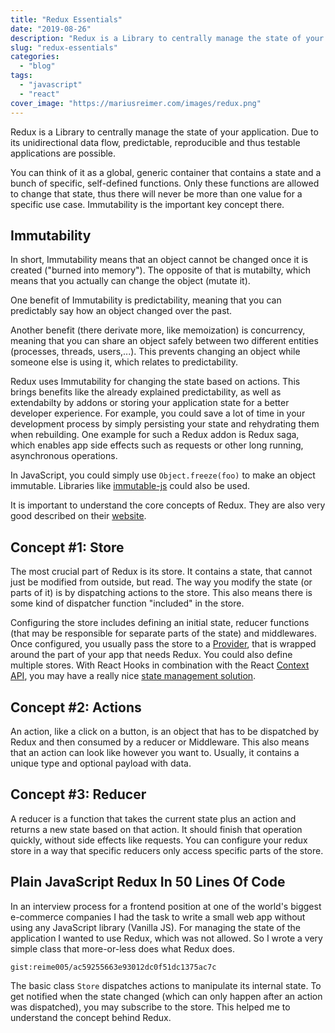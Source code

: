 ```yaml
---
title: "Redux Essentials"
date: "2019-08-26"
description: "Redux is a Library to centrally manage the state of your application. Due to its unidirectional data flow, predictable, reproducible and thus testable applications are possible."
slug: "redux-essentials"
categories:
  - "blog"
tags:
  - "javascript"
  - "react"
cover_image: "https://mariusreimer.com/images/redux.png"
---
```


Redux is a Library to centrally manage the state of your application. Due to its unidirectional data flow, predictable, reproducible and thus testable applications are possible.

You can think of it as a global, generic container that contains a state and a bunch of specific, self-defined functions. Only these functions are allowed to change that state, thus there will never be more than one value for a specific use case. Immutability is the important key concept there.

## Immutability

In short, Immutability means that an object cannot be changed once it is created ("burned into memory"). The opposite of that is mutabilty, which means that you actually can change the object (mutate it).

One benefit of Immutability is predictability, meaning that you can predictably say how an object changed over the past. 

Another benefit (there derivate more, like memoization) is concurrency, meaning that you can share an object safely between two different entities (processes, threads, users,...). This prevents changing an object while someone else is using it, which relates to predictability.

Redux uses Immutability for changing the state based on actions. This brings benefits like the already explained predictability, as well as extendabilty by addons or storing your application state for a better developer experience. For example, you could save a lot of time in your development process by simply persisting your state and rehydrating them when rebuilding. One example for such a Redux addon is Redux saga, which enables app side effects such as requests or other long running, asynchronous operations.

In JavaScript, you could simply use `Object.freeze(foo)` to make an object immutable. Libraries like [immutable-js](https://github.com/immutable-js/immutable-js) could also be used.

It is important to understand the core concepts of Redux. They are also very good described on their [website](https://redux.js.org/introduction/core-concepts).

## Concept #1: Store

The most crucial part of Redux is its store. It contains a state, that cannot just be modified from outside, but read. The way you modify the state (or parts of it) is by dispatching actions to the store. This also means there is some kind of dispatcher function "included" in the store.

Configuring the store includes defining an initial state, reducer functions (that may be responsible for separate parts of the state) and middlewares. Once configured, you usually pass the store to a [Provider](https://react-redux.js.org/api/provider), that is wrapped around the part of your app that needs Redux. You could also define multiple stores. With React Hooks in combination with the React [Context API](https://reactjs.org/docs/context.html), you may have a really nice [state management solution](https://github.com/ctrlplusb/easy-peasy).

## Concept #2: Actions

An action, like a click on a button, is an object that has to be dispatched by Redux and then consumed by a reducer or Middleware. This also means that an action can look like however you want to. Usually, it contains a unique type and optional payload with data.

## Concept #3: Reducer

A reducer is a function that takes the current state plus an action and returns a new state based on that action. It should finish that operation quickly, without side effects like requests. You can configure your redux store in a way that specific reducers only access specific parts of the store.

## Plain JavaScript Redux In 50 Lines Of Code

In an interview process for a frontend position at one of the world's biggest e-commerce companies I had the task to write a small web app without using any JavaScript library (Vanilla JS). For managing the state of the application I wanted to use Redux, which was not allowed. So I wrote a very simple class that more-or-less does what Redux does.

`gist:reime005/ac59255663e93012dc0f51dc1375ac7c`

The basic class `Store` dispatches actions to manipulate its internal state. To get notified when the state changed (which can only happen after an action was dispatched), you may subscribe to the store. This helped me to understand the concept behind Redux.
